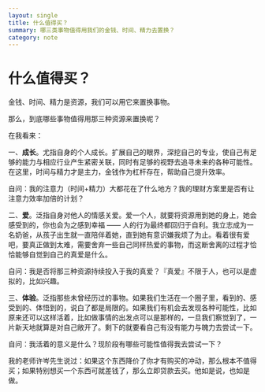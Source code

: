 ```yaml
---
layout: single
title: 什么值得买？
summary: 哪三类事物值得用我们的​金钱、时间、精力去置换？
category: note
---
```


# 什么值得买？

金钱、时间、精力是资源，我们可以用它来置换事物。

那么，到底哪些事物值得用那三种资源来置换呢？

在我看来：

一、__成长__。尤指自身的个人成长。扩展自己的眼界，深挖自己的专业，使自己有足够的能力与相应行业产生紧密关联，同时有足够的视野去追寻未来的各种可能性。在这里，时间与精力才是主力，金钱作为杠杆存在，帮助自己提升效率。

自问：我的注意力（时间+精力）大都花在了什么地方？我的理财方案里是否有让注意力效率加倍的计划？

二、__爱__。泛指自身对他人的情感关爱。爱一个人，就要将资源用到她的身上，她会感受到的，你也会为之感到幸福 —— 人的行为最终都回归于自利。我立志成为一名奶爸，从孩子出生就一直陪伴着她，直到她有意识嫌我烦了为止。看着很有爱吧，要真正做到太难，需要舍弃一些自己同样热爱的事物，而这断舍离的过程才恰恰能够自觉到自己的真爱是什么。

自问：我是否将那三种资源持续投入于我的真爱？『真爱』不限于人，也可以是虚拟的，比如兴趣。

三、__体验__。泛指那些未曾经历过的事物。如果我们生活在一个圈子里，看到的、感受到的、体悟到的，说白了都是局限的。如果我们有机会去发现各种可能性，比如原来还可以这样活着，比如做事情的出发点可以是那样的，一旦我们察觉到了，一片新天地就算是对自己敞开了。剩下的就要看自己有没有能力与魄力去尝试一下。

自问：我活着的意义是什么？现阶段有哪些可能性值得我去尝试一下？

我的老师许岑先生说过：如果这个东西降价了你才有购买的冲动，那么根本不值得买；如果特别想买一个东西可就差钱了，那么立即贷款去买。他如是说，也如是做。
